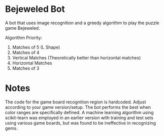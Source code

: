 # Bejeweled Bot
A bot that uses image recognition and a greedy algorithm to play the puzzle game Bejeweled.

Algorithm Priority:
1. Matches of 5 (L Shape)
2. Matches of 4
3. Vertical Matches (Theoretically better than horizontal matches)
4. Horizontal Matches
5. Matches of 3

# Notes
The code for the game board recognition region is hardcoded. Adjust according to your game version/setup.
The bot performs the best when color ranges are specifically defined. A machine learning algorithm using scikit-learn was employed in an earlier version with training and test sets using various game boards, but was found to be ineffective in recognizing gems.
